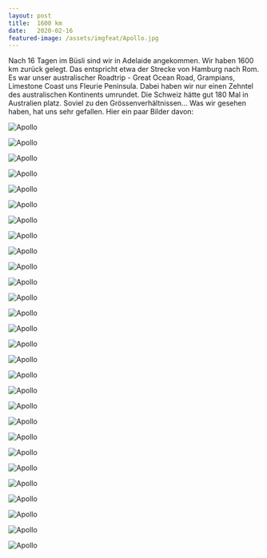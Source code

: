 ```yaml
---
layout: post
title:  1600 km
date:   2020-02-16
featured-image: /assets/imgfeat/Apollo.jpg
--- 
```


Nach 16 Tagen im Büsli sind wir in Adelaide angekommen.
Wir haben 1600 km zurück gelegt. Das entspricht etwa der Strecke von Hamburg nach Rom.
Es war unser australischer Roadtrip - Great Ocean Road, Grampians, Limestone Coast uns Fleurie Peninsula.
Dabei haben wir nur einen Zehntel des australischen Kontinents umrundet.
Die Schweiz hätte gut 180 Mal in Australien platz. Soviel zu den Grössenverhältnissen...
Was wir gesehen haben, hat uns sehr gefallen. Hier ein paar Bilder davon:

![Apollo]({{site.baseurl}}/assets/img/22_Apollo/Grampians_01.jpg)

![Apollo]({{site.baseurl}}/assets/img/22_Apollo/Grampians_02.jpg)

![Apollo]({{site.baseurl}}/assets/img/22_Apollo/Grampians_03.jpg)

![Apollo]({{site.baseurl}}/assets/img/22_Apollo/Grampians_10.jpg)

![Apollo]({{site.baseurl}}/assets/img/22_Apollo/Grampians_04.jpg)

![Apollo]({{site.baseurl}}/assets/img/22_Apollo/Grampians_11.jpg)

![Apollo]({{site.baseurl}}/assets/img/22_Apollo/Grampians_06.jpg)

![Apollo]({{site.baseurl}}/assets/img/22_Apollo/Grampians_08.jpg)

![Apollo]({{site.baseurl}}/assets/img/22_Apollo/Grampians_09.jpg)

![Apollo]({{site.baseurl}}/assets/img/22_Apollo/MountainGoat.jpg)

![Apollo]({{site.baseurl}}/assets/img/22_Apollo/Pine.jpg)

![Apollo]({{site.baseurl}}/assets/img/22_Apollo/Meer_04.jpg)

![Apollo]({{site.baseurl}}/assets/img/22_Apollo/Meer_01.jpg)

![Apollo]({{site.baseurl}}/assets/img/22_Apollo/Meer_02.jpg)

![Apollo]({{site.baseurl}}/assets/img/22_Apollo/Meer_06.jpg)

![Apollo]({{site.baseurl}}/assets/img/22_Apollo/Wald_04.jpg)

![Apollo]({{site.baseurl}}/assets/img/22_Apollo/Meer_07.jpg)

![Apollo]({{site.baseurl}}/assets/img/22_Apollo/Toggel.jpg)

![Apollo]({{site.baseurl}}/assets/img/22_Apollo/Saltcreek.jpg)

![Apollo]({{site.baseurl}}/assets/img/22_Apollo/Wald_01.jpg)

![Apollo]({{site.baseurl}}/assets/img/22_Apollo/Wald_05.jpg)

![Apollo]({{site.baseurl}}/assets/img/22_Apollo/Blowhole_06.jpg)

![Apollo]({{site.baseurl}}/assets/img/22_Apollo/Blowhole_05.jpg)

![Apollo]({{site.baseurl}}/assets/img/22_Apollo/Blume.jpg)

![Apollo]({{site.baseurl}}/assets/img/22_Apollo/Camping_01.jpg)

![Apollo]({{site.baseurl}}/assets/img/22_Apollo/Camping_02.jpg)

![Apollo]({{site.baseurl}}/assets/img/22_Apollo/Worldmap.jpg)

![Apollo]({{site.baseurl}}/assets/img/22_Apollo/Wald_06.jpg)












